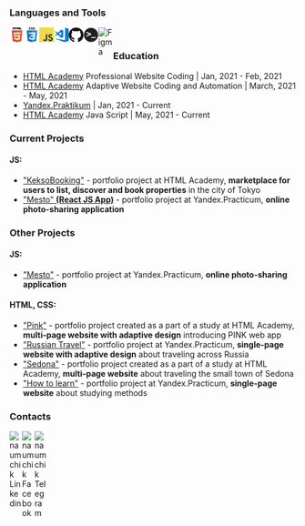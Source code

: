 ### Languages and Tools
[<img align="left" alt="HTML5" width="26px" src="https://raw.githubusercontent.com/github/explore/80688e429a7d4ef2fca1e82350fe8e3517d3494d/topics/html/html.png" />][html]
[<img align="left" alt="CSS3" width="26px" src="https://raw.githubusercontent.com/github/explore/80688e429a7d4ef2fca1e82350fe8e3517d3494d/topics/css/css.png" />][css]
[<img align="left" alt="JavaScript" width="26px" src="https://raw.githubusercontent.com/github/explore/80688e429a7d4ef2fca1e82350fe8e3517d3494d/topics/javascript/javascript.png" />][js]
[<img align="left" alt="Visual Studio Code" width="26px" src="https://raw.githubusercontent.com/github/explore/80688e429a7d4ef2fca1e82350fe8e3517d3494d/topics/visual-studio-code/visual-studio-code.png" />][vscode]
[<img align="left" alt="GitHub" width="26px" src="https://raw.githubusercontent.com/github/explore/78df643247d429f6cc873026c0622819ad797942/topics/github/github.png" />][github]
<img align="left" alt="Terminal" width="26px" src="https://raw.githubusercontent.com/github/explore/80688e429a7d4ef2fca1e82350fe8e3517d3494d/topics/terminal/terminal.png" />
[<img align="left" alt="Figma" width="26px" src="https://upload.wikimedia.org/wikipedia/commons/a/ad/Figma-1-logo.png" />][figma]
<br>

### Education
- [HTML Academy][htmlacademy] Professional Website Coding | Jan, 2021 - Feb, 2021
- [HTML Academy][htmlacademy] Adaptive Website Coding and Automation | March, 2021 - May, 2021 
- [Yandex.Praktikum][yapraktikum] | Jan, 2021 - Current
- [HTML Academy][htmlacademy] Java Script | May, 2021 - Current

### Current Projects

#### JS:
* ["KeksoBooking"](https://github.com/naumch1k/1692143-keksobooking-23) - portfolio project at HTML Academy, **marketplace for users to list, discover and book properties** in the city of Tokyo
* ["Mesto" **(React JS App)**](https://github.com/naumch1k/mesto-react) - portfolio project at Yandex.Practicum, **online photo-sharing application**

### Other Projects

#### JS:
* ["Mesto"](https://github.com/naumch1k/mesto) - portfolio project at Yandex.Practicum, **online photo-sharing application**

#### HTML, CSS:
* ["Pink"](https://github.com/naumch1k/pink) - portfolio project created as a part of a study at HTML Academy, **multi-page website with adaptive design** introducing PINK web app
* ["Russian Travel"](https://github.com/naumch1k/russian-travel) - portfolio project at Yandex.Practicum, **single-page website with adaptive design** about traveling across Russia
* ["Sedona"](https://github.com/naumch1k/1692143-sedona-30/tree/feature/eng) - portfolio project created as a part of a study at HTML Academy, **multi-page website** about traveling the small town of Sedona
* ["How to learn"](https://github.com/naumch1k/how-to-learn) - portfolio project at Yandex.Practicum, **single-page website** about studying methods

### Contacts
[<img align="left" alt="naumchik Linkedin" width="22px" src="https://upload.wikimedia.org/wikipedia/commons/c/c9/Linkedin.svg">][Linkedin]
[<img align="left" alt="naumchik Facebook" width="22px" src="https://upload.wikimedia.org/wikipedia/commons/c/cd/Facebook_logo_%28square%29.png">][facebook]
[<img align="left" alt="naumchik Telegram" width="22px" src="https://upload.wikimedia.org/wikipedia/commons/thumb/8/82/Telegram_logo.svg/1024px-Telegram_logo.svg.png">][telegram]

[Linkedin]: https://www.linkedin.com/in/naumch1k/
[facebook]: https://www.facebook.com/profile.php?id=1094566124
[telegram]: https://t.me/naumch1ck
[yapraktikum]: https://practicum.yandex.com/web/
[htmlacademy]: https://htmlacademy.org/
[vscode]: https://code.visualstudio.com/
[html]: https://html.spec.whatwg.org/
[css]: https://en.wikipedia.org/wiki/CSS
[js]: https://www.javascript.com/
[github]: https://github.com/
[figma]: https://www.figma.com/
